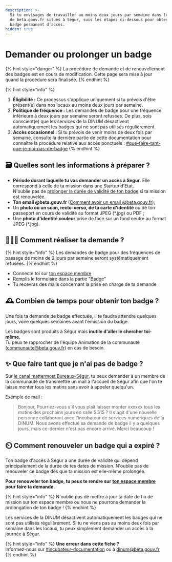 ```yaml
---
description: >-
  Si tu envisages de travailler au moins deux jours par semaine dans les locaux
  de beta.gouv.fr situés à Ségur, suis les étapes ci-dessous pour obtenir un
  badge permanent d’accès.
hidden: true
---
```


# Demander ou prolonger un badge

{% hint style="danger" %}
La procédure de demande et de renouvellement des badges est en cours de modification. Cette page sera mise à jour quand la procédure sera finalisée.
{% endhint %}

{% hint style="info" %}
1. **Éligibilité :** Ce processus s'applique uniquement si tu prévois d'être présent(e) dans nos locaux au moins deux jours par semaine.
2. **Politique de fréquence :** Les demandes de badge pour une fréquence inférieure à deux jours par semaine seront refusées. De plus, sois conscient(e) que les services de la DINUM désactivent automatiquement les badges qui ne sont pas utilisés régulièrement.
3. **Accès occasionnel :** Si tu prévois de venir moins de deux fois par semaine, consulte la dernière partie de cette documentation pour connaître la procédure relative aux accès ponctuels : [#que-faire-tant-que-je-nai-pas-de-badge](faire-une-demande-de-badge.md#que-faire-tant-que-je-nai-pas-de-badge "mention")
{% endhint %}

## 🗃️ Quelles sont les informations à préparer ?

* **Période durant laquelle tu vas demander un accès à Segur**. Elle correspond à celle de ta mission dans une Startup d'Etat.\
  N'oublie pas de [prolonger la durée de validité de ton badge](https://doc.incubateur.net/communaute/decouvrir-les-guides-des-autres-incubateurs/incubateur-de-la-dinum/locaux/badge-pour-travailler-a-segur/prolonger-la-duree-de-validite-de-mon-badge) si ta mission est renouvelée.
* **Ton email @beta.gouv.fr** ([Comment avoir un email @beta.gouv.fr](../../../travailler-a-beta-gouv/jutilise-les-outils-de-la-communaute/emails/));
* Un **photo ou un scan, recto-verso, de ta carte d'identité** ou de ton passeport en cours de validité au format JPEG (\*.jpg) ou PDF ;
* Une **photo d'identité couleur** prise de face sur un fond neutre au format JPEG (\*.jpg).

## 🧑🏽‍💻 Comment réaliser ta demande ?

{% hint style="info" %}
Les demandes de badge pour des fréquences de passage de moins de 2 jours par semaine seront systématiquement refusées.
{% endhint %}

* Connecte toi sur [ton espace membre](https://espace-membre.incubateur.net/)
* Remplis le formulaire dans la partie "Badge"
* Tu recevras des mails concernant la prise en charge de ta demande

## 🕰️ Combien de temps pour obtenir ton badge ?

Une fois ta demande de badge effectuée, il te faudra attendre quelques jours, voire quelques semaines avant l'émission du badge.

Les badges sont produits à Ségur mais **inutile d'aller le chercher toi-même.**\
Tu peux te rapprocher de l'équipe Animation de la communauté (communaute@beta.gouv.fr) en cas de besoin.

## ✨ Que faire tant que je n'ai pas de badge ?

Sur [le canal mattermost Bureaux-Ségur](https://mattermost.incubateur.net/betagouv/channels/bureaux-segur), tu peux demander à un membre de la communauté de transmettre un mail à l'accueil de Ségur afin que l'on te laisse monter tous les matins sans avoir à appeler quelqu'un.

Exemple de mail :

> Bonjour, Pourriez-vous s'il vous plaît laisser monter xxxxxx tous les matins des prochains jours en salle 5.515 ? Il s'agit d'une nouvelle personne collaborant avec l'incubateur de services numériques de la DINUM. Nous avons effectué sa demande de badge il y a quelques jours, mais ce-dernier n'est pas encore arrivé. Merci beaucoup !

## ⏲️ Comment renouveler un badge qui a expiré ?

Ton badge d'accès à Ségur a une durée de validité qui dépend principalement de la durée de tes dates de mission. N'oublie pas de renouveler ce badge dès que ta mission est elle-même prolongée.

**Pour renouveler ton badge, tu peux te rendre sur** [**ton espace membre** ](https://espace-membre.incubateur.net/)**pour faire ta demande.**

{% hint style="info" %}
N'oublie pas de mettre à jour ta date de fin de mission sur ton espace membre ou nous ne pourrons demander la prolongation de ton badge !
{% endhint %}

Les services de la DINUM désactivent automatiquement les badges qui ne sont pas utilisés régulièrement. Si tu ne viens pas au moins deux fois par semaine dans les locaux, tu peux simplement demander un accès à la journée à Ségur.



{% hint style="info" %}
**Une erreur dans cette fiche ?**\
Informez-nous sur [#incubateur-documentation](https://mattermost.incubateur.net/betagouv/channels/incubateur-documentation) ou à dinum@beta.gouv.fr
{% endhint %}
